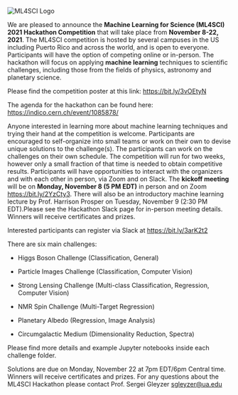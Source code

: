 ![ML4SCI Logo](ML4SCI.jpg)


We are pleased to announce the **Machine Learning for Science (ML4SCI) 2021 Hackathon Competition** that will take place from **November 8-22, 2021**. The ML4SCI competition is hosted by several campuses in the US including Puerto Rico and across the world, and is open to everyone. Participants will have the option of competing online or in-person. The hackathon will focus on applying **machine learning** techniques to scientific challenges, including those from the fields of physics, astronomy and planetary science.

Please find the competition poster at this link: https://bit.ly/3vOEtyN

The agenda for the hackathon can be found here: https://indico.cern.ch/event/1085878/

Anyone interested in learning more about machine learning techniques and trying their hand at the competition is welcome. Participants are encouraged to self-organize into small teams or work on their own to devise unique solutions to the challenge(s). The participants can work on the challenges on their own schedule. The competition will run for two weeks, however only a small fraction of that time is needed to obtain competitive results. Participants will have opportunities to interact with the organizers and with each other in person, via Zoom and on Slack. The **kickoff meeting** will be on **Monday, November 8 (5 PM EDT)** in person and on Zoom https://bit.ly/2YzCty3. There will also be an introductory machine learning lecture by Prof. Harrison Prosper on Tuesday, November 9 (2:30 PM EDT).Please see the Hackathon Slack page for in-person meeting details. Winners will receive certificates and prizes.

Interested participants can register via Slack at  https://bit.ly/3arK2t2

There are six main challenges:

* Higgs Boson Challenge (Classification, General)

* Particle Images Challenge (Classification, Computer Vision)

* Strong Lensing Challenge (Multi-class Classification, Regression, Computer Vision)

* NMR Spin Challenge (Multi-Target Regression)

* Planetary Albedo (Regression, Image Analysis)

* Circumgalactic Medium (Dimensionality Reduction, Spectra)

Please find more details and example Jupyter notebooks inside each challenge folder.

Solutions are due on Monday, November 22 at 7pm EDT/6pm Central time. Winners will receive certificates and prizes. For any questions about the ML4SCI Hackathon please contact Prof. Sergei Gleyzer [sgleyzer@ua.edu](mailto:sgleyzer@ua.edu)
